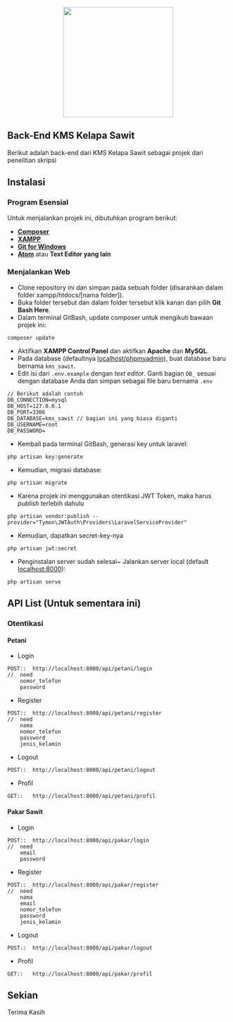 <p align="center"><img src="https://media.tenor.com/images/b5a827dab33d5469cbcb26652828f0d2/tenor.gif" height=250px></p>


## Back-End KMS Kelapa Sawit

Berikut adalah back-end dari KMS Kelapa Sawit sebagai projek dari penelitian skripsi

## Instalasi 

### Program Esensial
Untuk menjalankan projek ini, dibutuhkan program berikut:

- **[Composer](https://getcomposer.org/download/)**
- **[XAMPP](https://www.apachefriends.org/download.html)**
- **[Git for Windows](https://gitforwindows.org/)**
- **[Atom](https://atom.io/)** atau **Text Editor yang lain**

### Menjalankan Web

- Clone repository ini dan simpan pada sebuah folder (disarankan dalam folder xampp/htdocs/[nama folder]).
- Buka folder tersebut dan dalam folder tersebut klik kanan dan pilih **Git Bash Here**.
- Dalam terminal GitBash, update composer untuk mengikuti bawaan projek ini:
```
composer update
```
- Aktifkan **XAMPP Control Panel** dan aktifkan **Apache** dan **MySQL**.
- Pada database (defaultnya [localhost/phpmyadmin](http://localhost/phpmyadmin)), buat database baru bernama `kms_sawit`.
- Edit isi dari `.env.example` dengan *text editor*. Ganti bagian `DB_` sesuai dengan database Anda dan simpan sebagai file baru bernama `.env`
```
// Berikut adalah contoh
DB_CONNECTION=mysql
DB_HOST=127.0.0.1
DB_PORT=3306
DB_DATABASE=kms_sawit // bagian ini yang biasa diganti
DB_USERNAME=root
DB_PASSWORD=
```
- Kembali pada terminal GitBash, generasi key untuk laravel:
```
php artisan key:generate
```
- Kemudian, migrasi database:
```
php artisan migrate
```
- Karena projek ini menggunakan otentikasi JWT Token, maka harus *publish* terlebih dahulu
```
php artisan vendor:publish --provider="Tymon\JWTAuth\Providers\LaravelServiceProvider"
```
- Kemudian, dapatkan secret-key-nya
```
php artisan jwt:secret
```
- Penginstalan server sudah selesai~ Jalankan server local (default [localhost:8000](http://localhost:8000/)):
```
php artisan serve
```

## API List (Untuk sementara ini)

### Otentikasi
#### Petani
- Login
```
POST::  http://localhost:8000/api/petani/login
//  need
    nomor_telefon
    password
```
- Register
```
POST::  http://localhost:8000/api/petani/register
//  need
    nama
    nomor_telefon
    password
    jenis_kelamin
```
- Logout
```
POST::  http://localhost:8000/api/petani/logout
```
- Profil
```
GET::   http://localhost:8000/api/petani/profil
```

#### Pakar Sawit
- Login
```
POST::  http://localhost:8000/api/pakar/login
//  need
    email
    password
```
- Register
```
POST::  http://localhost:8000/api/pakar/register
//  need
    nama
    email
    nomor_telefon
    password
    jenis_kelamin
```
- Logout
```
POST::  http://localhost:8000/api/pakar/logout
```
- Profil
```
GET::   http://localhost:8000/api/pakar/profil
```

## Sekian

Terima Kasih
